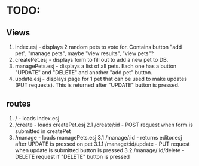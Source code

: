 # TODO:

## Views
1. index.esj - displays 2 random pets to vote for. Contains button "add pet", "manage pets", maybe "view results", "view pets"?
2. createPet.esj - displays form to fill out to add a new pet to DB.
3. managePets.esj - displays a list of all pets. Each one has a button "UPDATE" and "DELETE" and another "add pet" button.
4. update.esj - displays page for 1 pet that can be used to make updates (PUT requests). This is returned after "UPDATE" button is pressed.

## routes
1. / - loads index.esj
2. /create - loads createPet.esj
  2.1 /create/:id - POST request when form is submitted in createPet 
3. /manage - loads managePets.esj
   3.1 /manage/:id - returns editor.esj after UPDATE is pressed on pet
     3.1.1 /manage/:id/update - PUT request when update is submitted button is pressed
   3.2 /manage/:id/delete - DELETE request if "DELETE" button is pressed
